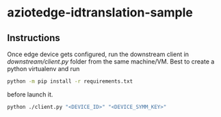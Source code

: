 # aziotedge-idtranslation-sample

## Instructions
Once edge device gets configured, run the downstream client in _downstream/client.py_ folder from the same machine/VM.
Best to create a python virtualenv and run 

``` bash
python -m pip install -r requirements.txt
```
 before launch it.

```bash
python ./client.py "<DEVICE_ID>" "<DEVICE_SYMM_KEY>"
```